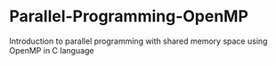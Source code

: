 # Parallel-Programming-OpenMP
Introduction to parallel programming with shared memory space using OpenMP in C language
